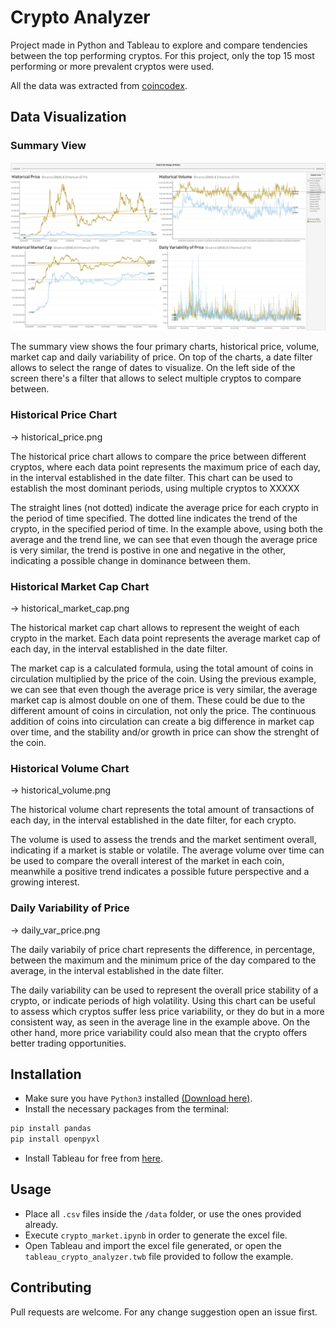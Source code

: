 # Crypto Analyzer

Project made in Python and Tableau to explore and compare tendencies between the top performing cryptos.
For this project, only the top 15 most performing or more prevalent cryptos were used.

All the data was extracted from [coincodex](https://coincodex.com/).

## Data Visualization

### Summary View
![](https://github.com/ErikVargaD/crypto-analyzer/blob/main/img/combined_view.png)

The summary view shows the four primary charts, historical price, volume, market cap and daily variability of price. On top of the charts, a date filter allows to select the range of dates to visualize. On the left side of the screen there's a filter that allows to select multiple cryptos to compare between.

### Historical Price Chart
-> historical_price.png

The historical price chart allows to compare the price between different cryptos, where each data point represents the maximum price of each day, in the interval established in the date filter.
This chart can be used to establish the most dominant periods, using multiple cryptos to XXXXX

The straight lines (not dotted) indicate the average price for each crypto in the period of time specified.
The dotted line indicates the trend of the crypto, in the specified period of time. 
In the example above, using both the average and the trend line, we can see that even though the average price is very similar, the trend is postive in one and negative in the other, indicating a possible change in dominance between them.

### Historical Market Cap Chart
-> historical_market_cap.png

The historical market cap chart allows to represent the weight of each crypto in the market. Each data point represents the average market cap of each day, in the interval established in the date filter.

The market cap is a calculated formula, using the total amount of coins in circulation multiplied by the price of the coin.
Using the previous example, we can see that even though the average price is very similar, the average market cap is almost double on one of them. These could be due to the different amount of coins in circulation, not only the price.
The continuous addition of coins into circulation can create a big difference in market cap over time, and the stability and/or growth in price can show the strenght of the coin.

### Historical Volume Chart
-> historical_volume.png

The historical volume chart represents the total amount of transactions of each day, in the interval established in the date filter, for each crypto.

The volume is used to assess the trends and the market sentiment overall, indicating if a market is stable or volatile.
The average volume over time can be used to compare the overall interest of the market in each coin, meanwhile a positive trend indicates a possible future perspective and a growing interest.

### Daily Variability of Price
-> daily_var_price.png

The daily variabily of price chart represents the difference, in percentage, between the maximum and the minimum price of the day compared to the average, in the interval established in the date filter.

The daily variability can be used to represent the overall price stability of a crypto, or indicate periods of high volatility.
Using this chart can be useful to assess which cryptos suffer less price variability, or they do but in a more consistent way, as seen in the average line in the example above. On the other hand, more price variability could also mean that the crypto offers better trading opportunities.

## Installation
- Make sure you have ``Python3`` installed [(Download here)](https://www.python.org/downloads/).
- Install the necessary packages from the terminal:
```bash
pip install pandas
pip install openpyxl
```
- Install Tableau for free from [here](https://www.tableau.com/products/public).

## Usage
- Place all ``.csv`` files inside the ``/data`` folder, or use the ones provided already.
- Execute ``crypto_market.ipynb`` in order to generate the excel file.
- Open Tableau and import the excel file generated, or open the ``tableau_crypto_analyzer.twb`` file provided to follow the example.

## Contributing

Pull requests are welcome. For any change suggestion open an issue first.